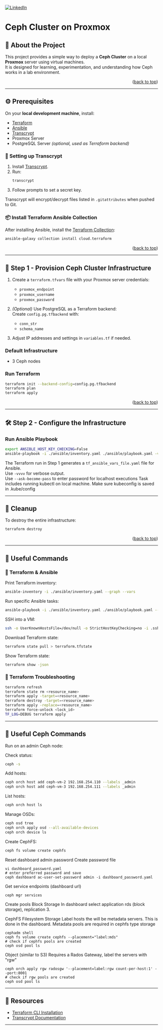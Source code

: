 <a id="readme-top"></a>

[![LinkedIn][linkedin-shield]][linkedin-url]

# Ceph Cluster on Proxmox

## 📖 About the Project
This project provides a simple way to deploy a **Ceph Cluster** on a local **Proxmox** server using virtual machines.  
It is designed for learning, experimentation, and understanding how Ceph works in a lab environment.  

<p align="right">(<a href="#readme-top">back to top</a>)</p>

---

## ⚙️ Prerequisites

On your **local development machine**, install:

- [Terraform](https://developer.hashicorp.com/terraform/tutorials/aws-get-started/install-cli)  
- [Ansible](https://www.ansible.com/)  
- [Transcrypt](https://github.com/elasticdog/transcrypt)  
- Proxmox Server  
- PostgreSQL Server *(optional, used as Terraform backend)*  

### 🔑 Setting up Transcrypt
1. Install [Transcrypt](https://github.com/elasticdog/transcrypt).  
2. Run:
   ```bash
   transcrypt
   ```
3. Follow prompts to set a secret key.  

Transcrypt will encrypt/decrypt files listed in `.gitattributes` when pushed to Git.  

### 📦 Install Terraform Ansible Collection
After installing Ansible, install the [Terraform Collection][terraform-collection]:
```bash
ansible-galaxy collection install cloud.terraform
```

<p align="right">(<a href="#readme-top">back to top</a>)</p>

---

## 🚀 Step 1 - Provision Ceph Cluster Infrastructure

1. Create a `terraform.tfvars` file with your Proxmox server credentials:
   - `proxmox_endpoint`
   - `proxmox_username`
   - `proxmox_password`

2. *(Optional)* Use PostgreSQL as a Terraform backend:  
   Create `config.pg.tfbackend` with:
   - `conn_str`
   - `schema_name`

3. Adjust IP addresses and settings in `variables.tf` if needed.  

### Default Infrastructure
- 3 Ceph nodes

### Run Terraform
```bash
terraform init --backend-config=config.pg.tfbackend
terraform plan
terraform apply
```

<p align="right">(<a href="#readme-top">back to top</a>)</p>

---

## 🛠️ Step 2 - Configure the Infrastructure

### Run Ansible Playbook
```bash
export ANSIBLE_HOST_KEY_CHECKING=False
ansible-playbook -i ./ansible/inventory.yaml ./ansible/playbook.yaml -vvvv --ask-become-pass
```

The Terraform run in Step 1 generates a `tf_ansible_vars_file.yaml` file for Ansible.  
Use `-vvvv` for verbose output.  
Use `--ask-become-pass` to enter password for localhost executions
Task includes running kubectl on local machine. Make sure kubeconfig is saved in .kube/config

---

## 🧹 Cleanup

To destroy the entire infrastructure:
```bash
terraform destroy
```

<p align="right">(<a href="#readme-top">back to top</a>)</p>

---

## 📌 Useful Commands

### 🔧 Terraform & Ansible
Print Terraform inventory:
```bash
ansible-inventory -i ./ansible/inventory.yaml --graph --vars
```

Run specific Ansible tasks:
```bash
ansible-playbook -i ./ansible/inventory.yaml ./ansible/playbook.yaml --tags "tag1,tag2"
```

SSH into a VM:
```bash
ssh -o UserKnownHostsFile=/dev/null -o StrictHostKeyChecking=no -i .ssh/my-private-key.pem ceph@192.168.254.109
```

Download Terraform state:
```bash
terraform state pull > terraform.tfstate
```

Show Terraform state:
```bash
terraform show -json
```

### 🐛 Terraform Troubleshooting
```bash
terraform refresh
terraform state rm <resource_name>
terraform apply -target=<resource_name>
terraform destroy -target=<resource_name>
terraform apply -replace=<resource_name>
terraform force-unlock <lock_id>
TF_LOG=DEBUG terraform apply
```

---

## 💾 Useful Ceph Commands

Run on an admin Ceph node:

Check status:
```bash
ceph -s
```

Add hosts:
```bash
ceph orch host add ceph-vm-2 192.168.254.110 --labels _admin
ceph orch host add ceph-vm-3 192.168.254.111 --labels _admin
```

List hosts:
```bash
ceph orch host ls
```

Manage OSDs:
```bash
ceph osd tree
ceph orch apply osd --all-available-devices
ceph orch device ls
```

Create CephFS:
```bash
ceph fs volume create cephfs
```

Reset dashboard admin password
Create password file
```
vi dashboard_password.yaml
# enter preferred password and save
ceph dashboard ac-user-set-password admin -i dashboard_password.yaml
```

Get service endpoints (dashboard url)
```
ceph mgr services
```

Create pools
Block Storage
In dashboard select application rds (block storage), replication 3.

CephFS Filesystem Storage
Label hosts the will be metadata servers. This is done in the dashboard. 
Metadata pools are required in cephfs type storage
```
cephadm shell
ceph fs volume create cephfs --placement="label:mds"
# check if cephfs pools are created
ceph osd pool ls
```

Object (similar to S3)
Requires a Rados Gateway, label the servers with "rgw"
```
ceph orch apply rgw radosgw '--placement=label:rgw count-per-host:1' --port:8001
# check if rgw pools are created
ceph osd pool ls
```

---

## 🔗 Resources
- [Terraform CLI Installation](https://developer.hashicorp.com/terraform/tutorials/aws-get-started/install-cli)  
- [Transcrypt Documentation](https://github.com/elasticdog/transcrypt)  

---

<!-- MARKDOWN LINKS & IMAGES -->
[linkedin-shield]: https://img.shields.io/badge/-LinkedIn-black.svg?style=for-the-badge&logo=linkedin&colorB=555
[linkedin-url]: https://linkedin.com/in/angelopaolosantos
[terraform-collection]: https://galaxy.ansible.com/ui/repo/published/cloud/terraform/
[Connect Multiple Kubernetes Clusters to an External Ceph Cluster]: https://www.youtube.com/watch?v=dKmpeV0sh1Q
